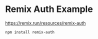 # Remix Auth Example #

<https://remix.run/resources/remix-auth>

``` shell
npm install remix-auth
```
